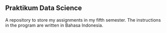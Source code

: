 ## Praktikum Data Science
A repository to store my assignments in my fifth semester. The instructions in the program are written in Bahasa Indonesia.
